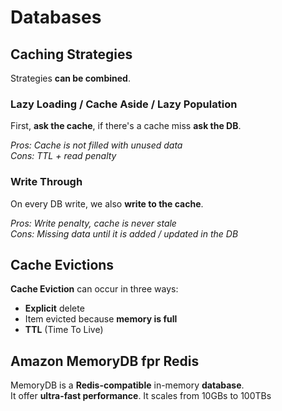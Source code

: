 # Databases

## Caching Strategies

Strategies **can be combined**.

### Lazy Loading / Cache Aside / Lazy Population

First, **ask the cache**, if there's a cache miss **ask the DB**.  

*Pros: Cache is not filled with unused data*  
*Cons: TTL + read penalty*

### Write Through

On every DB write, we also **write to the cache**.  

*Pros: Write penalty, cache is never stale*  
*Cons: Missing data until it is added / updated in the DB*

## Cache Evictions

**Cache Eviction** can occur in three ways:
- **Explicit** delete
- Item evicted because **memory is full**
- **TTL** (Time To Live)

## Amazon MemoryDB fpr Redis

MemoryDB is a **Redis-compatible** in-memory **database**.  
It offer **ultra-fast performance**. It scales from 10GBs to 100TBs
